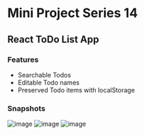 # Mini Project Series 14
## React ToDo List App

### Features

- Searchable Todos
- Editable Todo names
- Preserved Todo items with localStorage

### Snapshots

![image](https://github.com/user-attachments/assets/041170d6-0459-4d25-b701-b7dcef0a4630)
![image](https://github.com/user-attachments/assets/89bdd147-257c-41f0-a1a7-fff454044da2)
![image](https://github.com/user-attachments/assets/f5bd25db-2389-420a-aebc-06d9c635b3f4)


